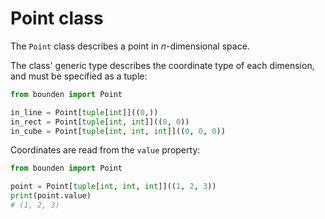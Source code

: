 # Point class

The `Point` class describes a point in _n_-dimensional space.

The class' generic type describes the coordinate type of each dimension, and must be specified as a tuple:

```python
from bounden import Point

in_line = Point[tuple[int]]((0,))
in_rect = Point[tuple[int, int]]((0, 0))
in_cube = Point[tuple[int, int, int]]((0, 0, 0))
```

Coordinates are read from the `value` property:

```python
from bounden import Point

point = Point[tuple[int, int, int]]((1, 2, 3))
print(point.value)
# (1, 2, 3)
```
